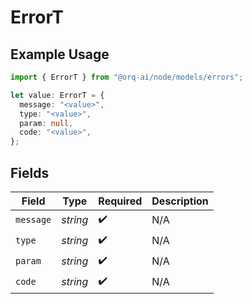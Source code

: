 # ErrorT

## Example Usage

```typescript
import { ErrorT } from "@orq-ai/node/models/errors";

let value: ErrorT = {
  message: "<value>",
  type: "<value>",
  param: null,
  code: "<value>",
};
```

## Fields

| Field              | Type               | Required           | Description        |
| ------------------ | ------------------ | ------------------ | ------------------ |
| `message`          | *string*           | :heavy_check_mark: | N/A                |
| `type`             | *string*           | :heavy_check_mark: | N/A                |
| `param`            | *string*           | :heavy_check_mark: | N/A                |
| `code`             | *string*           | :heavy_check_mark: | N/A                |